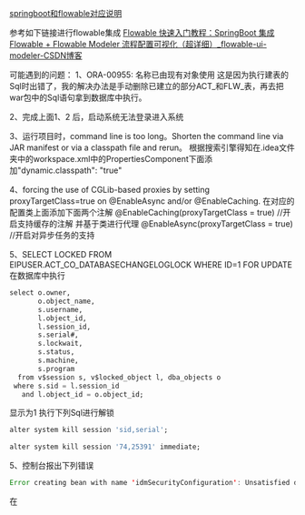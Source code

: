 [springboot和flowable对应说明](https://blog.csdn.net/linfen1520/article/details/103213059)

参考如下链接进行flowable集成
[Flowable 快速入门教程：SpringBoot 集成 Flowable + Flowable Modeler 流程配置可视化（超详细）_flowable-ui-modeler-CSDN博客](https://blog.csdn.net/qq_37143673/article/details/102851433?spm=1001.2014.3001.5501)




可能遇到的问题：
1、ORA-00955: 名称已由现有对象使用
这是因为执行建表的Sql时出错了，我的解决办法是手动删除已建立的部分ACT_和FLW_表，再去把war包中的Sql语句拿到数据库中执行。

2、完成上面1、2 后，启动系统无法登录进入系统


3、运行项目时，command line is too long。Shorten the command line via JAR manifest or via a classpath file and rerun。
根据搜索引擎得知在.idea文件夹中的workspace.xml中的PropertiesComponent下面添加"dynamic.classpath": "true"

4、forcing the use of CGLib-based proxies by setting proxyTargetClass=true on @EnableAsync and/or @EnableCaching.
在对应的配置类上面添加下面两个注解
@EnableCaching(proxyTargetClass = true) //开启支持缓存的注解 并基于类进行代理
@EnableAsync(proxyTargetClass = true) //开启对异步任务的支持 

5、SELECT LOCKED FROM EIPUSER.ACT_CO_DATABASECHANGELOGLOCK WHERE ID=1 FOR UPDATE
在数据库中执行

```sql
select o.owner,  
       o.object_name,  
       s.username,  
       l.object_id,  
       l.session_id,  
       s.serial#,  
       s.lockwait,  
       s.status,  
       s.machine,  
       s.program  
  from v$session s, v$locked_object l, dba_objects o  
 where s.sid = l.session_id  
   and l.object_id = o.object_id;
```

显示为1
执行下列Sql进行解锁

```sql
alter system kill session 'sid,serial';  
  
alter system kill session '74,25391' immediate;
```

5、控制台报出下列错误
~~~java
Error creating bean with name 'idmSecurityConfiguration': Unsatisfied dependency expressed through field 'identityService'; nested exception is org.springframework.beans.factory.UnsatisfiedDependencyException: Error creating bean with name 'idmIdentityService' defined in class path resource [org/flowable/spring/boot/idm/IdmEngineServicesAutoConfiguration.class]: Unsatisfied dependency expressed through method 'idmIdentityService' parameter 0; nested exception is org.springframework.beans.factory.UnsatisfiedDependencyException: Error creating bean with name 'idmEngine' defined in class path resource [org/flowable/spring/boot/idm/IdmEngineServicesAutoConfiguration$AlreadyInitializedAppEngineConfiguration.class]: Unsatisfied dependency expressed through method 'idmEngine' parameter 0; nested exception is org.springframework.beans.factory.BeanCreationException: Error creating bean with name 'flowableAppEngine': FactoryBean threw exception on object creation; nested exception is org.flowable.common.engine.api.FlowableException: Error initialising content data model
~~~

在